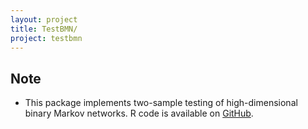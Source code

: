 ```yaml
---
layout: project
title: TestBMN/
project: testbmn
---
```


Note
-----
 - This package implements two-sample testing of high-dimensional binary Markov networks. R code is available on [GitHub](https://github.com/drjingma/TestBMN).

